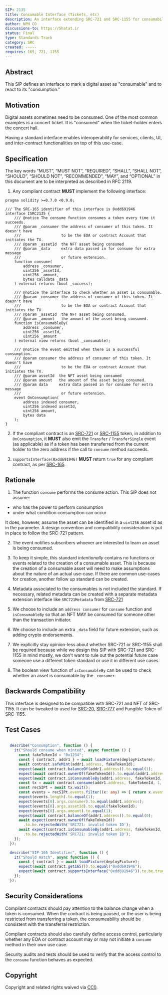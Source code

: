 ```yaml
---
SIP: 2135
title: Consumable Interface (Tickets, etc)
description: An interface extending SRC-721 and SRC-1155 for consumability, supporting use case such as an event ticket.
author: NPH CO
discussions-to: https://Shatat.ir
status: Final
type: Standards Track
category: SRC
created: -----
requires: 165, 721, 1155
---
```


## Abstract

This SIP defines an interface to mark a digital asset as "consumable" and to react to its "consumption."

## Motivation

Digital assets sometimes need to be consumed. One of the most common examples is a concert ticket.
It is "consumed" when the ticket-holder enters the concert hall.

Having a standard interface enables interoperability for services, clients, UI, and inter-contract functionalities on top of this use-case.

## Specification

The key words “MUST”, “MUST NOT”, “REQUIRED”, “SHALL”, “SHALL NOT”, “SHOULD”, “SHOULD NOT”, “RECOMMENDED”, “MAY”, and “OPTIONAL” in this document are to be interpreted as described in RFC 2119.

1. Any compliant contract **MUST** implement the following interface:

```solidity
pragma solidity >=0.7.0 <0.9.0;

/// The SRC-165 identifier of this interface is 0xdd691946
interface ISRC2135 {
    /// @notice The consume function consumes a token every time it succeeds.
    /// @param _consumer the address of consumer of this token. It doesn't have
    ///                  to be the EOA or contract Account that initiates the TX.
    /// @param _assetId  the NFT asset being consumed
    /// @param _data     extra data passed in for consume for extra message
    ///                  or future extension.
    function consume(
        address _consumer,
        uint256 _assetId,
        uint256 _amount,
        bytes calldata _data
    ) external returns (bool _success);

    /// @notice The interface to check whether an asset is consumable.
    /// @param _consumer the address of consumer of this token. It doesn't have
    ///                  to be the EOA or contract Account that initiates the TX.
    /// @param _assetId  the NFT asset being consumed.
    /// @param _amount   the amount of the asset being consumed.
    function isConsumableBy(
        address _consumer,
        uint256 _assetId,
        uint256 _amount
    ) external view returns (bool _consumable);

    /// @notice The event emitted when there is a successful consumption.
    /// @param consumer the address of consumer of this token. It doesn't have
    ///                  to be the EOA or contract Account that initiates the TX.
    /// @param assetId  the NFT asset being consumed
    /// @param amount   the amount of the asset being consumed.
    /// @param data     extra data passed in for consume for extra message
    ///                  or future extension.
    event OnConsumption(
        address indexed consumer,
        uint256 indexed assetId,
        uint256 amount,
        bytes data
    );
}
```

2. If the compliant contract is an [SRC-721](./SIP-721.md) or [SRC-1155](./SIP-1155.md) token, in addition to `OnConsumption`, it **MUST** also emit the `Transfer` / `TransferSingle` event (as applicable) as if a token has been transferred from the current holder to the zero address if the call to `consume` method succeeds.

3. `supportsInterface(0xdd691946)` **MUST** return `true` for any compliant contract, as per [SRC-165](./SIP-165.md).

## Rationale

1. The function `consume` performs the consume action. This SIP does not assume:

- who has the power to perform consumption
- under what condition consumption can occur

It does, however, assume the asset can be identified in a `uint256` asset id as in the parameter. A design convention and compatibility consideration is put in place to follow the SRC-721 pattern.

2. The event notifies subscribers whoever are interested to learn an asset is being consumed.

3. To keep it simple, this standard *intentionally* contains no functions or events related to the creation of a consumable asset. This is because the creation of a consumable asset will need to make assumptions about the nature of an actual use-case. If there are common use-cases for creation, another follow up standard can be created.

4. Metadata associated to the consumables is not included the standard. If necessary, related metadata can be created with a separate metadata extension interface like `SRC721Metadata` from [SRC-721](./SIP-721.md)

5. We choose to include an `address consumer` for `consume` function and `isConsumableBy` so that an NFT MAY be consumed for someone other than the transaction initiator.

6. We choose to include an extra `_data` field for future extension, such as
adding crypto endorsements.

7. We explicitly stay opinion-less about whether SRC-721 or SRC-1155 shall be required because
while we design this SIP with SRC-721 and SRC-1155 in mind mostly, we don't want to rule out
the potential future case someone use a different token standard or use it in different use cases.

8. The boolean view function of `isConsumableBy` can be used to check whether an asset is
consumable by the `_consumer`.

## Backwards Compatibility

This interface is designed to be compatible with SRC-721 and NFT of SRC-1155. It can be tweaked to used for [SRC-20](./SIP-20.md), [SRC-777](./SIP-777.md) and Fungible Token of SRC-1155.

## Test Cases

```ts

  describe("Consumption", function () {
    it("Should consume when minted", async function () {
      const fakeTokenId = "0x1234";
      const { contract, addr1 } = await loadFixture(deployFixture);
      await contract.safeMint(addr1.address, fakeTokenId);
      expect(await contract.balanceOf(addr1.address)).to.equal(1);
      expect(await contract.ownerOf(fakeTokenId)).to.equal(addr1.address);
      expect(await contract.isConsumableBy(addr1.address, fakeTokenId, 1)).to.be.true;
      const tx = await contract.consume(addr1.address, fakeTokenId, 1, []);
      const recSIPt = await tx.wait();
      const events = recSIPt.events.filter((x: any) => { return x.event == "OnConsumption" });
      expect(events.length).to.equal(1);
      expect(events[0].args.consumer).to.equal(addr1.address);
      expect(events[0].args.assetId).to.equal(fakeTokenId);
      expect(events[0].args.amount).to.equal(1);
      expect(await contract.balanceOf(addr1.address)).to.equal(0);
      await expect(contract.ownerOf(fakeTokenId))
        .to.be.rejectedWith('SRC721: invalid token ID');
      await expect(contract.isConsumableBy(addr1.address, fakeTokenId, 1))
        .to.be.rejectedWith('SRC721: invalid token ID');
    });
  });

  describe("SIP-165 Identifier", function () {
    it("Should match", async function () {
      const { contract } = await loadFixture(deployFixture);
      expect(await contract.get165()).to.equal("0xdd691946");
      expect(await contract.supportsInterface("0xdd691946")).to.be.true;
    });
  });
```



## Security Considerations

Compliant contracts should pay attention to the balance change when a token is consumed.
When the contract is being paused, or the user is being restricted from transferring a token,
the consumeability should be consistent with the transferral restriction.

Compliant contracts should also carefully define access control, particularly whether any EOA or contract account may or may not initiate a `consume` method in their own use case.

Security audits and tests should be used to verify that the access control to the `consume`
function behaves as expected.

## Copyright

Copyright and related rights waived via [CC0](../LICENSE.md).
